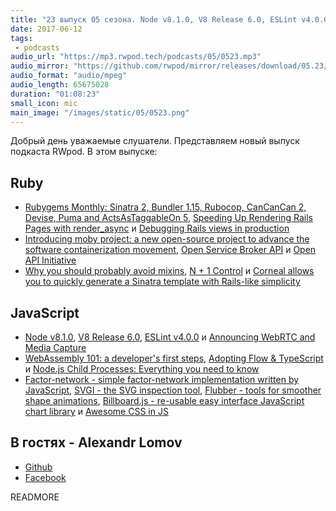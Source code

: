 ```yaml
---
title: "23 выпуск 05 сезона. Node v8.1.0, V8 Release 6.0, ESLint v4.0.0, Rendering Rails Pages with render_async, N + 1 Control и прочее"
date: 2017-06-12
tags:
 - podcasts
audio_url: "https://mp3.rwpod.tech/podcasts/05/0523.mp3"
audio_mirror: "https://github.com/rwpod/mirror/releases/download/05.23/0523.mp3"
audio_format: "audio/mpeg"
audio_length: 65675028
duration: "01:08:23"
small_icon: mic
main_image: "/images/static/05/0523.png"
---
```


Добрый день уважаемые слушатели. Представляем новый выпуск подкаста RWpod. В этом выпуске:

## Ruby

 - [Rubygems Monthly: Sinatra 2, Bundler 1.15, Rubocop, CanCanCan 2, Devise, Puma and ActsAsTaggableOn 5](https://gemnasium.com/blog/rubygems-monthly-sinatra-2-bundler-rubocop-cancancan-devise-puma-acts-as-taggable-on/), [Speeding Up Rendering Rails Pages with render_async](https://semaphoreci.com/blog/2017/06/08/speeding-up-rails-pages-with-render-async.html) и [Debugging Rails views in production](https://dalibornasevic.com/posts/79-debugging-rails-views-in-production)
 - [Introducing moby project: a new open-source project to advance the software containerization movement](https://blog.docker.com/2017/04/introducing-the-moby-project/), [Open Service Broker API](https://www.openservicebrokerapi.org/) и [Open API Initiative](https://www.openapis.org/)
 - [Why you should probably avoid mixins](http://undefined-reference.org/2017/06/10/why-you-should-probably-avoid-mixins.html), [N + 1 Control](https://github.com/palkan/n_plus_one_control) и [Corneal allows you to quickly generate a Sinatra template with Rails-like simplicity](https://thebrianemory.github.io/corneal/)

## JavaScript

 - [Node v8.1.0](https://nodejs.org/en/blog/release/v8.1.0/), [V8 Release 6.0](https://v8project.blogspot.com/2017/06/v8-release-60.html), [ESLint v4.0.0](http://eslint.org/blog/2017/06/eslint-v4.0.0-released) и [Announcing WebRTC and Media Capture](https://webkit.org/blog/7726/announcing-webrtc-and-media-capture/)
 - [WebAssembly 101: a developer's first steps](http://blog.openbloc.fr/webassembly-first-steps/), [Adopting Flow & TypeScript](http://thejameskyle.com/adopting-flow-and-typescript.html) и [Node.js Child Processes: Everything you need to know](https://medium.freecodecamp.com/node-js-child-processes-everything-you-need-to-know-e69498fe970a)
 - [Factor-network - simple factor-network implementation written by JavaScript](https://github.com/Lucifier129/factor-network), [SVGI - the SVG inspection tool](https://angelmmiguel.github.io/svgi/), [Flubber - tools for smoother shape animations](https://github.com/veltman/flubber), [Billboard.js - re-usable easy interface JavaScript chart library](https://naver.github.io/billboard.js/) и [Awesome CSS in JS](https://github.com/tuchk4/awesome-css-in-js)

## В гостях - Alexandr Lomov

 - [Github](https://github.com/allomov)
 - [Facebook](https://www.facebook.com/allomau)

READMORE
